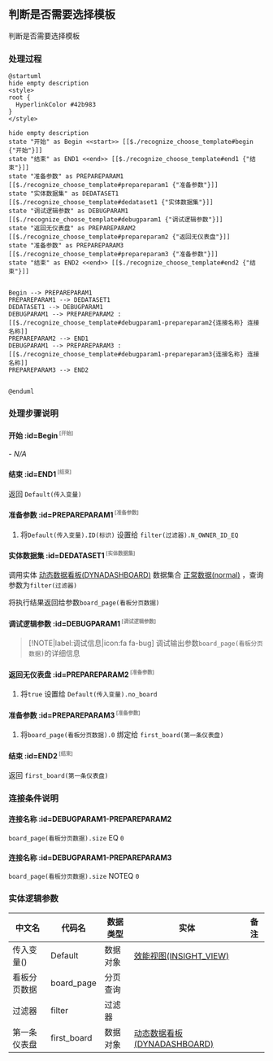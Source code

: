 ## 判断是否需要选择模板 <!-- {docsify-ignore-all} -->

   判断是否需要选择模板

### 处理过程

```plantuml
@startuml
hide empty description
<style>
root {
  HyperlinkColor #42b983
}
</style>

hide empty description
state "开始" as Begin <<start>> [[$./recognize_choose_template#begin {"开始"}]]
state "结束" as END1 <<end>> [[$./recognize_choose_template#end1 {"结束"}]]
state "准备参数" as PREPAREPARAM1  [[$./recognize_choose_template#prepareparam1 {"准备参数"}]]
state "实体数据集" as DEDATASET1  [[$./recognize_choose_template#dedataset1 {"实体数据集"}]]
state "调试逻辑参数" as DEBUGPARAM1  [[$./recognize_choose_template#debugparam1 {"调试逻辑参数"}]]
state "返回无仪表盘" as PREPAREPARAM2  [[$./recognize_choose_template#prepareparam2 {"返回无仪表盘"}]]
state "准备参数" as PREPAREPARAM3  [[$./recognize_choose_template#prepareparam3 {"准备参数"}]]
state "结束" as END2 <<end>> [[$./recognize_choose_template#end2 {"结束"}]]


Begin --> PREPAREPARAM1
PREPAREPARAM1 --> DEDATASET1
DEDATASET1 --> DEBUGPARAM1
DEBUGPARAM1 --> PREPAREPARAM2 : [[$./recognize_choose_template#debugparam1-prepareparam2{连接名称} 连接名称]]
PREPAREPARAM2 --> END1
DEBUGPARAM1 --> PREPAREPARAM3 : [[$./recognize_choose_template#debugparam1-prepareparam3{连接名称} 连接名称]]
PREPAREPARAM3 --> END2


@enduml
```


### 处理步骤说明

#### 开始 :id=Begin<sup class="footnote-symbol"> <font color=gray size=1>[开始]</font></sup>



*- N/A*
#### 结束 :id=END1<sup class="footnote-symbol"> <font color=gray size=1>[结束]</font></sup>



返回 `Default(传入变量)`

#### 准备参数 :id=PREPAREPARAM1<sup class="footnote-symbol"> <font color=gray size=1>[准备参数]</font></sup>



1. 将`Default(传入变量).ID(标识)` 设置给  `filter(过滤器).N_OWNER_ID_EQ`

#### 实体数据集 :id=DEDATASET1<sup class="footnote-symbol"> <font color=gray size=1>[实体数据集]</font></sup>



调用实体 [动态数据看板(DYNADASHBOARD)](module/Base/dyna_dashboard.md) 数据集合 [正常数据(normal)](module/Base/dyna_dashboard#数据集合) ，查询参数为`filter(过滤器)`

将执行结果返回给参数`board_page(看板分页数据)`

#### 调试逻辑参数 :id=DEBUGPARAM1<sup class="footnote-symbol"> <font color=gray size=1>[调试逻辑参数]</font></sup>



> [!NOTE|label:调试信息|icon:fa fa-bug]
> 调试输出参数`board_page(看板分页数据)`的详细信息


#### 返回无仪表盘 :id=PREPAREPARAM2<sup class="footnote-symbol"> <font color=gray size=1>[准备参数]</font></sup>



1. 将`true` 设置给  `Default(传入变量).no_board`

#### 准备参数 :id=PREPAREPARAM3<sup class="footnote-symbol"> <font color=gray size=1>[准备参数]</font></sup>



1. 将`board_page(看板分页数据).0` 绑定给  `first_board(第一条仪表盘)`

#### 结束 :id=END2<sup class="footnote-symbol"> <font color=gray size=1>[结束]</font></sup>



返回 `first_board(第一条仪表盘)`


### 连接条件说明
#### 连接名称 :id=DEBUGPARAM1-PREPAREPARAM2

`board_page(看板分页数据).size` EQ `0`
#### 连接名称 :id=DEBUGPARAM1-PREPAREPARAM3

`board_page(看板分页数据).size` NOTEQ `0`


### 实体逻辑参数

|    中文名   |    代码名    |  数据类型    |  实体   |备注 |
| --------| --------| -------- | -------- | --------   |
|传入变量(<i class="fa fa-check"/></i>)|Default|数据对象|[效能视图(INSIGHT_VIEW)](module/Insight/insight_view.md)||
|看板分页数据|board_page|分页查询|||
|过滤器|filter|过滤器|||
|第一条仪表盘|first_board|数据对象|[动态数据看板(DYNADASHBOARD)](module/Base/dyna_dashboard.md)||
